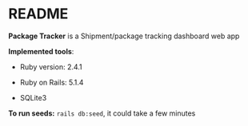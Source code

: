 # README

**Package Tracker** is a Shipment/package tracking dashboard web app

**Implemented tools**:

* Ruby version: 2.4.1

* Ruby on Rails: 5.1.4

* SQLite3

**To run seeds:** `rails db:seed`, it could take a few minutes

